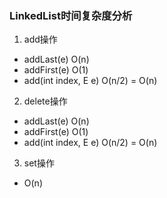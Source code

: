 ### LinkedList时间复杂度分析
1. add操作
- addLast(e) O(n)
- addFirst(e) O(1)
- add(int index, E e) O(n/2) = O(n)
2. delete操作
- addLast(e) O(n)
- addFirst(e) O(1)
- add(int index, E e) O(n/2) = O(n)
3. set操作
- O(n)
